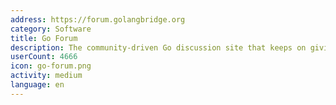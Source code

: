 ```yaml
---
address: https://forum.golangbridge.org
category: Software
title: Go Forum
description: The community-driven Go discussion site that keeps on giving
userCount: 4666
icon: go-forum.png
activity: medium
language: en
---
```

